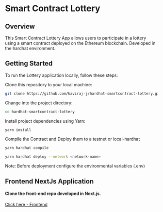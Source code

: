 # Smart Contract Lottery

## Overview
This Smart Contract Lottery App allows users to participate in a lottery using a smart contract deployed on the Ethereum blockchain.
Developed in the hardhat environment. 

## Getting Started

To run the Lottery application locally, follow these steps:

   Clone this repository to your local machine:

   ```bash
   git clone https://github.com/kaviraj-j/hardhat-smartcontract-lottery.git
   ```
   Change into the project directory:

   ```bash
   cd hardhat-smartcontract-lottery
   ```
   Install project dependencies using Yarn:

   ```bash
   yarn install
   ```

   Compile the Contract and Deploy them to a testnet or local-hardhat

   ```bash
   yarn hardhat compile
   ```

   ```bash
   yarn hardhat deploy --network <network-name>
   ```

   Note: Before deployment configure the environmental variables (.env)


## Frontend NextJs Application

#### Clone the front-end repo developed in Next.js. 
[Click here - Frontend](https://github.com/kaviraj-j/nextjs-smartcontract-lottery)